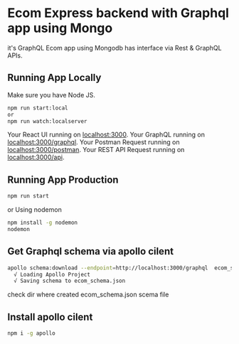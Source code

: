 # Ecom Express backend with Graphql app using  Mongo
it's GraphQL Ecom app using Mongodb has interface via Rest & GraphQL APIs.

## Running App Locally

Make sure you have Node JS.

```sh
npm run start:local
or
npm run watch:localserver
```

Your React UI running on [localhost:3000](http://localhost:3000).
Your GraphQL running on [localhost:3000/graphql](http://localhost:3000/graphql).
Your Postman Request running on [localhost:3000/postman](http://localhost:3000/postman).
Your REST API Request running on [localhost:3000/api](http://localhost:3000/api).

## Running App Production

```sh
npm run start
```

or Using nodemon

```sh
npm install -g nodemon
nodemon
```

## Get Graphql schema via apollo cilent
```sh
apollo schema:download --endpoint=http://localhost:3000/graphql  ecom_schema.json
  √ Loading Apollo Project
  √ Saving schema to ecom_schema.json
```
check dir where created ecom_schema.json scema file

## Install apollo cilent
```sh
npm i -g apollo
```